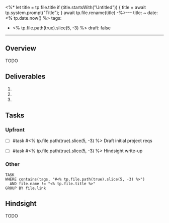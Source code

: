 <%*
let title = tp.file.title
if (title.startsWith("Untitled")) {
  title = await tp.system.prompt("Title");
}
await tp.file.rename(title)
-%>---
title: ~
date: <% tp.date.now() %>
tags:
  - <% tp.file.path(true).slice(5, -3) %>
draft: false
---
## Overview

TODO

## Deliverables

1. 
2. 
3. 

## Tasks

### Upfront

- [ ] #task #<% tp.file.path(true).slice(5, -3) %> Draft initial project reqs

- [ ] #task #<% tp.file.path(true).slice(5, -3) %> Hindsight write-up
### Other

```dataview
TASK
WHERE contains(tags, "#<% tp.file.path(true).slice(5, -3) %>")
  AND file.name != "<% tp.file.title %>"
GROUP BY file.link
```

## Hindsight

TODO